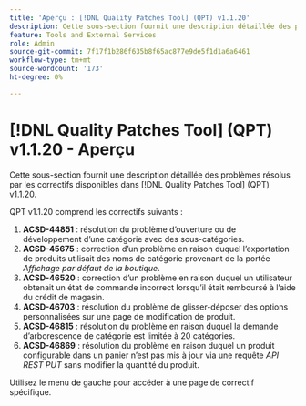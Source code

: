 ```yaml
---
title: 'Aperçu : [!DNL Quality Patches Tool] (QPT) v1.1.20'
description: Cette sous-section fournit une description détaillée des problèmes résolus par les correctifs disponibles dans [!DNL Quality Patches Tool] (QPT) v1.1.20.
feature: Tools and External Services
role: Admin
source-git-commit: 7f17f1b286f635b8f65ac877e9de5f1d1a6a6461
workflow-type: tm+mt
source-wordcount: '173'
ht-degree: 0%

---
```


# [!DNL Quality Patches Tool] (QPT) v1.1.20 - Aperçu

Cette sous-section fournit une description détaillée des problèmes résolus par les correctifs disponibles dans [!DNL Quality Patches Tool] (QPT) v1.1.20.

QPT v1.1.20 comprend les correctifs suivants :

1. **ACSD-44851** : résolution du problème d’ouverture ou de développement d’une catégorie avec des sous-catégories.
1. **ACSD-45675** : correction d’un problème en raison duquel l’exportation de produits utilisait des noms de catégorie provenant de la portée *Affichage par défaut de la boutique*.
1. **ACSD-46520** : correction d’un problème en raison duquel un utilisateur obtenait un état de commande incorrect lorsqu’il était remboursé à l’aide du crédit de magasin.
1. **ACSD-46703** : résolution du problème de glisser-déposer des options personnalisées sur une page de modification de produit.
1. **ACSD-46815** : résolution du problème en raison duquel la demande d’arborescence de catégorie est limitée à 20 catégories.
1. **ACSD-46869** : résolution du problème en raison duquel un produit configurable dans un panier n’est pas mis à jour via une requête *API REST PUT* sans modifier la quantité du produit.

Utilisez le menu de gauche pour accéder à une page de correctif spécifique.
